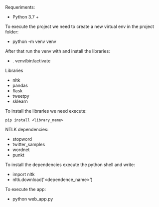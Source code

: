 Requeriments:
- Python 3.7 +

To execute the project we need to create a new virtual env in the project folder:
- python -m venv venv

After that run the venv with and install the libraries:
- . venv/bin/activate

Libraries
- nltk
- pandas
- flask
- tweetpy
- sklearn

To install the libraries we need execute:

    pip install <library_name>

NTLK dependencies:
- stopword
- twitter_samples
- wordnet
- punkt

To install the dependencies execute the python shell and write:
- import nltk
- nltk.download('<dependence_name>')

To execute the app:
- python web_app.py 